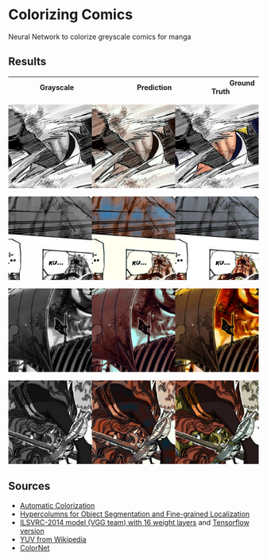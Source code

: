 # Colorizing Comics
Neural Network to colorize greyscale comics for manga

Results
-------

|&nbsp;&nbsp;&nbsp;&nbsp;&nbsp;&nbsp;&nbsp;&nbsp;&nbsp;&nbsp;&nbsp;&nbsp;&nbsp;&nbsp;&nbsp;Grayscale&nbsp;&nbsp;&nbsp;&nbsp;&nbsp;&nbsp;&nbsp;&nbsp;&nbsp;&nbsp;&nbsp;&nbsp;&nbsp;&nbsp;&nbsp;|&nbsp;&nbsp;&nbsp;&nbsp;&nbsp;&nbsp;&nbsp;&nbsp;&nbsp;&nbsp;&nbsp;&nbsp;&nbsp;&nbsp;&nbsp;Prediction&nbsp;&nbsp;&nbsp;&nbsp;&nbsp;&nbsp;&nbsp;&nbsp;&nbsp;&nbsp;&nbsp;&nbsp;&nbsp;&nbsp;&nbsp;|&nbsp;&nbsp;&nbsp;&nbsp;&nbsp;&nbsp;&nbsp;&nbsp;&nbsp;&nbsp;&nbsp;&nbsp;Ground Truth&nbsp;&nbsp;&nbsp;&nbsp;&nbsp;&nbsp;&nbsp;&nbsp;&nbsp;&nbsp;&nbsp;|
|---|---|---|

![grayscale-pred-groundtruth](summary/11000_iop.jpg?raw=true )

![grayscale-pred-groundtruth](summary/6000_iop.jpg?raw=true)

![grayscale-pred-groundtruth](summary/2000_iop.jpg?raw=true)

![grayscale-pred-groundtruth](summary/19000_iop.jpg?raw=true)

Sources
-------
- [Automatic Colorization](http://tinyclouds.org/colorize/)
- [Hypercolumns for Object Segmentation and Fine-grained Localization](http://arxiv.org/pdf/1411.5752v2.pdf)
- [ILSVRC-2014 model (VGG team) with 16 weight layers](https://gist.github.com/ksimonyan/211839e770f7b538e2d8#file-readme-md) and [Tensorflow version](https://github.com/ry/tensorflow-vgg16)
- [YUV from Wikipedia](https://en.wikipedia.org/wiki/YUV)
- [ColorNet](https://github.com/pavelgonchar/colornet)
